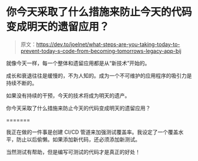 # 你今天采取了什么措施来防止今天的代码变成明天的遗留应用？

> 原文：<https://dev.to/joelnet/what-steps-are-you-taking-today-to-prevent-today-s-code-from-becoming-tomorrows-legacy-app-bij>

就像今天一样，每一个整体和遗留应用都是从“新技术”开始的。

成长和衰退往往是缓慢的，不为人知的。成为一个不可维护的应用程序的吸引力是持续不断的。

如果没有持续的干预，今天的技术将成为明天的遗产。

你今天采取了什么措施来防止今天的代码变成明天的遗留应用？

=======

我正在做的一件事是创建 CI/CD 管道来加强测试覆盖率。我设定了一个覆盖水平，防止以后偷懒。如果添加新代码，还必须添加新测试。

当然测试有帮助，但是编写可测试的代码才是真正的好处！
